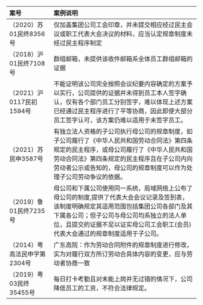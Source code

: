 | 案号                 | 案例说明                                                                                                                                  |
|:------------------ |:------------------------------------------------------------------------------------------------------------------------------------- |
| （2020）苏01民终8356号   | 仅加盖集团公司工会印章，并未提交相应经过民主会议或职工代表大会决议的材料，应当认定规章制度未经过民主程序制定                                                                                |
| （2018）沪01民终7108号   | 群组邮箱，未提供该收件邮箱系全体员工群组邮箱的证据                                                                                                             |
| （2021）沪0117民初1594号 | 不能证明该公司完全按照会议纪要内容确定的方案予以实行，公司提供的证据并未得到员工本人签字确认，仅有各个部门员工分别签字，难以体现上述方案已经通过民主程序进行了平等协商，因此即使大部分员工签字认可，该方案仍难以适用于未签字员工。                     |
| （2021）苏民申3587号     | 有独立法人资格的子公司执行母公司的规章制度，如子公司履行了《中华人民共和国劳动合同法》第四条规定的民主程序，或母公司履行了《中华人民共和国劳动合同法》第四条规定的民主程序且在子公司内向劳动者公示或告知的，母公司的规章制度可以作为处理子公司劳动争议的依据。       |
| （2019）鲁01民终7235号   | 母公司和下属公司使用同一系统，局域网络上公布了母公司的制度,提供了代表大会会议记录及签到表，该制度明确规定其适用范围包括集团公司各部门及其下属各公司；但子公司与母公司均系独立的法人单位，且提交的证据不足以证实母公司工会职工(会员)代表大会通过的规章制度适用于子公司。 |
| （2014）粤高法民申字第2304号 | 广东高院：作为劳动合同附件的规章制度进行修改，实为对履行双方所订劳动合具体内容的变更，应与劳动者协商一致                                                                                  |
| （2019）粤03民终35455号  | 每日打卡考勤且对未能上岗并无过错的情况下，公司降低员工的工资，不符合法律规定。                                                                                               |
